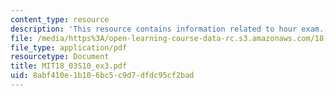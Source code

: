 ```yaml
---
content_type: resource
description: 'This resource contains information related to hour exam. '
file: /media/https%3A/open-learning-course-data-rc.s3.amazonaws.com/18-03-differential-equations-spring-2010/8abf410e1b106bc5c9d7dfdc95cf2bad_MIT18_03S10_ex3.pdf
file_type: application/pdf
resourcetype: Document
title: MIT18_03S10_ex3.pdf
uid: 8abf410e-1b10-6bc5-c9d7-dfdc95cf2bad
---
```

